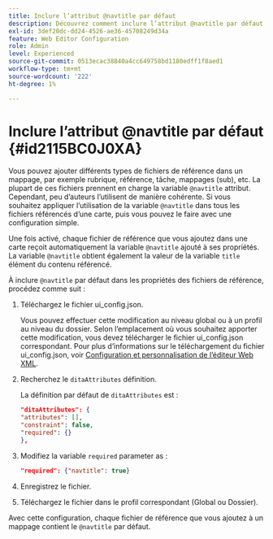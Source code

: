 ```yaml
---
title: Inclure l’attribut @navtitle par défaut
description: Découvrez comment inclure l’attribut @navtitle par défaut
exl-id: 3def20dc-dd24-4526-ae36-45708249d34a
feature: Web Editor Configuration
role: Admin
level: Experienced
source-git-commit: 0513ecac38840a4cc649758bd1180edff1f8aed1
workflow-type: tm+mt
source-wordcount: '222'
ht-degree: 1%

---
```


# Inclure l’attribut @navtitle par défaut {#id2115BC0J0XA}

Vous pouvez ajouter différents types de fichiers de référence dans un mappage, par exemple rubrique, référence, tâche, mappages \(sub\), etc. La plupart de ces fichiers prennent en charge la variable `@navtitle` attribut. Cependant, peu d’auteurs l’utilisent de manière cohérente. Si vous souhaitez appliquer l’utilisation de la variable `@navtitle` dans tous les fichiers référencés d’une carte, puis vous pouvez le faire avec une configuration simple.

Une fois activé, chaque fichier de référence que vous ajoutez dans une carte reçoit automatiquement la variable `@navtitle` ajouté à ses propriétés. La variable `@navtitle` obtient également la valeur de la variable `title` élément du contenu référencé.

À inclure `@navtitle` par défaut dans les propriétés des fichiers de référence, procédez comme suit :

1. Téléchargez le fichier ui\_config.json.

   Vous pouvez effectuer cette modification au niveau global ou à un profil au niveau du dossier. Selon l’emplacement où vous souhaitez apporter cette modification, vous devez télécharger le fichier ui\_config.json correspondant. Pour plus d’informations sur le téléchargement du fichier ui\_config.json, voir [Configuration et personnalisation de l’éditeur Web XML](conf-folder-level.md#id2065G300O5Z).

1. Recherchez le `ditaAttributes` définition.

   La définition par défaut de `ditaAttributes` est :

   ```json
   "ditaAttributes": {
   "attributes": [],
   "constraint": false,
   "required": {}
   },
   ```

1. Modifiez la variable `required` parameter as :

   ```json
   "required": {"navtitle": true}
   ```

1. Enregistrez le fichier.

1. Téléchargez le fichier dans le profil correspondant \(Global ou Dossier\).


Avec cette configuration, chaque fichier de référence que vous ajoutez à un mappage contient le `@navtitle` par défaut.
